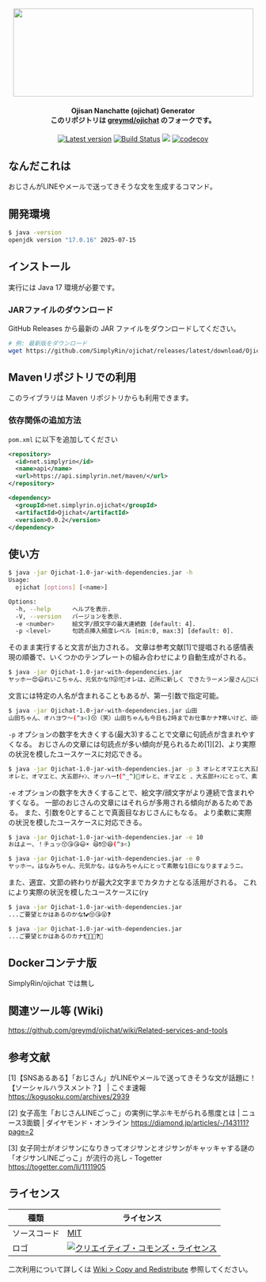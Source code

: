 <h1 align="center">
  <img src="https://raw.githubusercontent.com/wiki/greymd/ojichat/img/ojichat_logo.png" height="178" width="485" />
   <h4 align="center">
     Ojisan Nanchatte (ojichat) Generator
     <br>
     このリポジトリは <a href="https://github.com/greymd/ojichat">greymd/ojichat</a> のフォークです。
   </h4>
</h1>

<p align="center">
  <a href="https://github.com/SimplyRin/ojichat/releases/latest"><img src="https://img.shields.io/github/release/SimplyRin/ojichat.svg" alt="Latest version" /></a>
  <a href="https://github.com/SimplyRin/ojichat/actions"><img src="https://github.com/SimplyRin/ojichat/workflows/Java%20CI/badge.svg" alt="Build Status" /></a>
  <a href="LICENSE" alt="MIT License"><img src="http://img.shields.io/badge/license-MIT-blue.svg?style=flat" /></a>
  <a href="https://codecov.io/gh/SimplyRin/ojichat"><img src="https://codecov.io/gh/SimplyRin/ojichat/branch/master/graph/badge.svg" alt="codecov" /></a>
</p>

## なんだこれは

おじさんがLINEやメールで送ってきそうな文を生成するコマンド。

## 開発環境

```bash
$ java -version
openjdk version "17.0.16" 2025-07-15
```

## インストール

実行には Java 17 環境が必要です。

### JARファイルのダウンロード
GitHub Releases から最新の JAR ファイルをダウンロードしてください。

```bash
# 例: 最新版をダウンロード
wget https://github.com/SimplyRin/ojichat/releases/latest/download/Ojichat-1.0-jar-with-dependencies.jar
```

## Mavenリポジトリでの利用

このライブラリは Maven リポジトリからも利用できます。

### 依存関係の追加方法

`pom.xml` に以下を追加してください

```xml
<repository>
  <id>net.simplyrin</id>
  <name>api</name>
  <url>https://api.simplyrin.net/maven/</url>
</repository>

<dependency>
  <groupId>net.simplyrin.ojichat</groupId>
  <artifactId>Ojichat</artifactId>
  <version>0.0.2</version>
</dependency>
```

## 使い方

```bash
$ java -jar Ojichat-1.0-jar-with-dependencies.jar -h
Usage:
  ojichat [options] [<name>]

Options:
  -h, --help      ヘルプを表示.
  -V, --version   バージョンを表示.
  -e <number>     絵文字/顔文字の最大連続数 [default: 4].
  -p <level>      句読点挿入頻度レベル [min:0, max:3] [default: 0].
```

そのまま実行すると文言が出力される。
文章は参考文献[1]で提唱される感情表現の順番で、いくつかのテンプレートの組み合わせにより自動生成がされる。

```bash
$ java -jar Ojichat-1.0-jar-with-dependencies.jar
ヤッホー😍😃れいこちゃん、元気かな⁉😜⁉️🤔オレは、近所に新しく できたラーメン屋さん🍜に行ってきたよ。味はまぁまぁだったかナ💕
```

文言には特定の人名が含まれることもあるが、第一引数で指定可能。

```bash
$ java -jar Ojichat-1.0-jar-with-dependencies.jar 山田
山田ちゃん、オハヨウ〜(^з<)😚（笑）山田ちゃんも今日も2時までお仕事かナ❓寒いけど、頑張ってね(＃￣З￣)🙂💤
```

`-p` オプションの数字を大きくする(最大3)することで文章に句読点が含まれやすくなる。
おじさんの文章には句読点が多い傾向が見られるため[1][2]、より実際の状況を模したユースケースに対応できる。


```bash
$ java -jar Ojichat-1.0-jar-with-dependencies.jar -p 3 オレとオマエと大五郎
オレと、オマエと、大五郎ﾁｬﾝ、オッハー❗(^_^)🎵オレと、オマエと 、大五郎ﾁｬﾝにとって、素敵な、1日に、なります、ようニ😘
```

`-e` オプションの数字を大きくすることで、絵文字/顔文字がより連続で含まれやすくなる。
一部のおじさんの文章にはそれらが多用される傾向があるためである。
また、引数を0とすることで真面目なおじさんにもなる。
より柔軟に実際の状況を模したユースケースに対応できる。

```bash
$ java -jar Ojichat-1.0-jar-with-dependencies.jar -e 10
おはよー、！チュッ😚😘😘😃☀ 😆❗😚😆(^з<)

$ java -jar Ojichat-1.0-jar-with-dependencies.jar -e 0
ヤッホー。はなみちゃん、元気かな。はなみちゃんにとって素敵な1日になりますようニ。
```

また、適宜、文節の終わりが最大2文字までカタカナとなる活用がされる。
これにより実際の状況を模したユースケースに(ry

```bash
$ java -jar Ojichat-1.0-jar-with-dependencies.jar
...ご要望とかはあるのかな❗💕😚😘😜❓

$ java -jar Ojichat-1.0-jar-with-dependencies.jar
...ご要望とかはあるのカナ❗🎵😆💕❓😜
```

## Dockerコンテナ版
SimplyRin/ojichat では無し

## 関連ツール等 (Wiki)
https://github.com/greymd/ojichat/wiki/Related-services-and-tools

## 参考文献

[1]【SNSあるある】「おじさん」がLINEやメールで送ってきそうな文が話題に！【ソーシャルハラスメント？】 | こぐま速報
https://kogusoku.com/archives/2939

[2] 女子高生「おじさんLINEごっこ」の実例に学ぶキモがられる態度とは | ニュース3面鏡 | ダイヤモンド・オンライン
https://diamond.jp/articles/-/143111?page=2

[3] 女子同士がオジサンになりきってオジサンとオジサンがキャッキャする謎の「オジサンLINEごっこ」が流行の兆し - Togetter
https://togetter.com/li/1111905

## ライセンス

| 種類 | ライセンス |
| -- | -- |
| ソースコード | [MIT](./LICENSE) |
| ロゴ | <a rel="license" href="http://creativecommons.org/licenses/by-nc/4.0/"><img alt="クリエイティブ・コモンズ・ライセンス" style="border-width:0" src="https://i.creativecommons.org/l/by-nc/4.0/88x31.png" /></a>|

二次利用について詳しくは [Wiki > Copy and Redistribute](https://github.com/greymd/ojichat/wiki/Copy-and-Redistribute) 参照してください。

